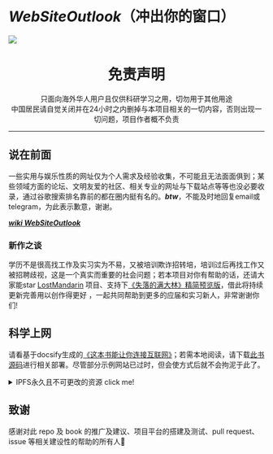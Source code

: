 # ***WebSiteOutlook***（冲出你的窗口）


![](https://raw.githubusercontent.com/loremwalker/WebSiteUseful/master/Test/%E5%86%B2%E5%87%BA%E4%BD%A0%E7%9A%84%E7%AA%97%E5%8F%A3.png)
<h1 align="center"> 免责声明 </h1>

<p align="center">
只面向海外华人用户且仅供科研学习之用，切勿用于其他用途
<br>
中国居民请自觉关闭并在24小时之内删掉与本项目相关的一切内容，否则出现一切问题，项目作者概不负责
</p>
<hr>

## 说在前面
<!--1984年的动物庄园，我们的美丽新世界，冲出你的窗口 ! The TianChao Fart's Searching for Meaning-->
一些实用与娱乐性质的网址仅为个人需求及经验收集，不可能且无法面面俱到；某些领域方面的论坛、文明友爱的社区、相关专业的网址与下载站点等等也没必要收录，通过谷歌搜索排名靠前的都在圈内挺有名的。***btw***，不能及时地回复email或telegram，为此表示歉意，谢谢。

***[wiki WebSiteOutlook](https://hoodiearon.github.io/WebSiteOutlook/)***

### 新作之谈

学历不是很高找工作及实习实为不易，又被培训欺诈招转培，培训过后再找工作又被招聘歧视，这是一个真实而重要的社会问题；若本项目对你有帮助的话，还请大家能star [LostMandarin](https://github.com/hoodiearon/LostMandarin) 项目、支持下[《失落的满大林》精简预览版](https://github.com/hoodiearon/LostMandarin/blob/master/LostMandarin/test/%E5%A4%B1%E8%90%BD%E7%9A%84%E6%BB%A1%E5%A4%A7%E6%9E%97(%E4%B8%AD%E5%9B%BD%E7%89%88).pdf)，借此将持续更新完善用以创作得更好 ，一起共同帮助到更多的应届和实习新人，非常谢谢你们!


## 科学上网

请看基于docsify生成的[《这本书能让你连接互联网》](http://hoodiearon.github.io/fq-book)；若需本地阅读，请下载[此书源码](https://github.com/hoodiearon/fq-book)进行相关部署。尽管部分示例网站已过时，但会使方式后就不会拘泥于此了。

<details>
<summary>IPFS永久且不可更改的资源 click me! </summary>

* [该项目中科学上网的有关网址](https://tinyurl.com/ycqnkgc6)
* [《这本书能让你连接互联网》](https://tinyurl.com/y8b2n8bk)
* [本项目与书籍源码以及其他等资源](https://tinyurl.com/ydxylng9)
</details>



## 致谢

感谢对此 repo 及 book 的推广及建议、项目平台的搭建及测试、pull request、issue 等相关建设性的帮助的所有人:tada:


<!--

<a href="https://github.com/zc-zh-001">
    <img src="https://avatars3.githubusercontent.com/u/34836102?s=400&v=4" width="50px">
</a> 

<a href="https://github.com/xiaomingdaily">
    <img src="https://avatars0.githubusercontent.com/u/17198976?s=400&v=4" width="50px">
</a>

<a href="https://github.com/the0demiurge">
    <img src="https://avatars2.githubusercontent.com/u/11363529?s=400&v=4" width="50px">
</a>

<a href="https://github.com/zebook">
    <img src="https://avatars2.githubusercontent.com/u/37998749?s=400&v=4" width="50px">
</a> 

<a href="https://github.com/onplus">
    <img src="https://avatars0.githubusercontent.com/u/31188782?s=400&v=4" width="50px">
</a>


<a href="https://www.youtube.com/channel/UClceV39J1Z_9D4_mHkBZrMg">
    <img src="https://yt3.ggpht.com/a-/AN66SAyME4VUGayP4FFwaOXZ6Y--vhZco5ur2o1GAw=s288-mo-c-c0xffffffff-rj-k-no" width="50px">
</a>

<a href="https://www.youtube.com/channel/UCKLhwl-rqnv1PhbYVekDGkg">
    <img src="https://yt3.ggpht.com/a-/AAuE7mAW-yhARUMn32Z0uADVPFuCuitGSC2NH4KEug=s288-mo-c-c0xffffffff-rj-k-no" width="50px">
</a>

<a href="https://www.ssrshare.com/threads/pac.527/">
    <img src="https://www.ssrshare.com/data/avatars/l/0/1.jpg?1519809172" width="50px">
</a> 

<a href="https://github.com/jasonliul">
    <img src="https://avatars2.githubusercontent.com/u/2461165?s=400&v=4" width="50px">
</a>

<a href="https://github.com/AmazingDM">
    <img src="https://avatars3.githubusercontent.com/u/10679055?s=400&v=4" width="50px">
</a>

<a href="https://github.com/rrn21833">
    <img src="https://avatars2.githubusercontent.com/u/37966911?s=400&v=4" width="50px">
</a>

<a href="https://github.com/kilofox">
    <img src="https://avatars0.githubusercontent.com/u/1018625?s=400&v=4" width="50px">
</a>

<a href="https://github.com/max2max">
    <img src="https://avatars1.githubusercontent.com/u/14960653?s=400&v=4" width="50px">
</a>

<a href="https://github.com/w568w">
    <img src="https://avatars3.githubusercontent.com/u/8389787?s=400&v=4" width="50px">
</a>

<a href="https://github.com/myie9">
    <img src="https://avatars1.githubusercontent.com/u/6618073?s=400&v=4" width="50px">
</a>

<a href="https://github.com/hoodiearon">
    <img src="https://avatars1.githubusercontent.com/u/35732922?s=400&u=860437c0da02d577fdd546c8f3bfd305539c388f&v=4" width="50px">
</a>

-->
